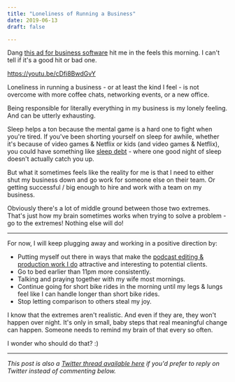 ```yaml
---
title: "Loneliness of Running a Business"
date: 2019-06-13
draft: false

---
```


Dang [this ad for business software](https://youtu.be/cDfi8BwdGvY) hit me in the feels this morning. I can't tell if it's a good hit or bad one.

https://youtu.be/cDfi8BwdGvY

Loneliness in running a business - or at least the kind I feel - is not overcome with more coffee chats, networking events, or a new office.

Being responsible for literally everything in my business is my lonely feeling. And can be utterly exhausting.

Sleep helps a ton because the mental game is a hard one to fight when you're tired. If you've been shorting yourself on sleep for awhile, whether it's because of video games & Netflix or kids (and video games & Netflix), you could have something like [sleep debt](https://www.livescience.com/9799-lost-sleep-study-suggests.html) - where one good night of sleep doesn't actually catch you up.

But what it sometimes feels like the reality for me is that I need to either shut my business down and go work for someone else on their team. Or getting successful / big enough to hire and work with a team on my business.  

Obviously there's a lot of middle ground between those two extremes. That's just how my brain sometimes works when trying to solve a problem - go to the extremes! Nothing else will do!

* * *

For now, I will keep plugging away and working in a positive direction by:

*   Putting myself out there in ways that make the [podcast editing & production work I do](https://www.lemonproductions.ca) attractive and interesting to potential clients.
*   Go to bed earlier than 11pm more consistently.
*   Talking and praying together with my wife most mornings.
*   Continue going for short bike rides in the morning until my legs & lungs feel like I can handle longer than short bike rides.
*   Stop letting comparison to others steal my joy.

I know that the extremes aren't realistic. And even if they are, they won't happen over night. It's only in small, baby steps that real meaningful change can happen. Someone needs to remind my brain of that every so often.

I wonder who should do that? :)

* * *

_This post is also a_ [_Twitter thread available here_](https://twitter.com/iChris/status/1139219419140431872) _if you'd prefer to reply on Twitter instead of commenting below._
